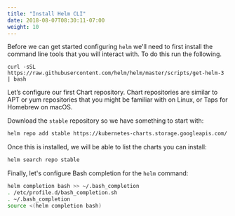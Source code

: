 ```yaml
---
title: "Install Helm CLI"
date: 2018-08-07T08:30:11-07:00
weight: 10
---
```



Before we can get started configuring `helm` we'll need to first install the command line tools that you will interact with. To do this run the following.

```
curl -sSL https://raw.githubusercontent.com/helm/helm/master/scripts/get-helm-3 | bash
```

Let’s configure our first Chart repository. Chart repositories are similar to APT or yum repositories that you might be familiar with on Linux, or Taps for Homebrew on macOS.

Download the `stable` repository so we have something to start with:

```sh
helm repo add stable https://kubernetes-charts.storage.googleapis.com/
```

Once this is installed, we will be able to list the charts you can install:

```sh
helm search repo stable
```

Finally, let's configure Bash completion for the `helm` command:

```sh
helm completion bash >> ~/.bash_completion
. /etc/profile.d/bash_completion.sh
. ~/.bash_completion
source <(helm completion bash)
```
